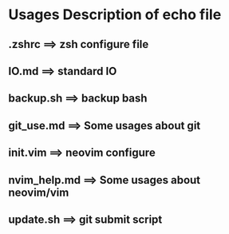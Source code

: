 # Usages Description of echo file

## .zshrc       ==> zsh configure file

## IO.md        ==> standard IO

## backup.sh    ==> backup bash

## git_use.md   ==> Some usages about git

## init.vim     ==> neovim configure

## nvim_help.md ==> Some usages about neovim/vim

## update.sh    ==> git submit script
